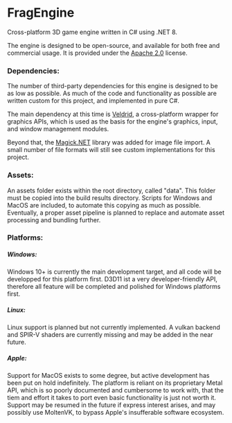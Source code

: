 # FragEngine
Cross-platform 3D game engine written in C# using .NET 8.

The engine is designed to be open-source, and available for both free and commercial usage. It is provided under the [Apache 2.0](https://github.com/klaro115/FragEngine?tab=Apache-2.0-1-ov-file#readme) license.


### Dependencies:
The number of third-party dependencies for this engine is designed to be as low as possible.
As much of the code and functionality as possible are written custom for this project, and implemented in pure C#.

The main dependency at this time is [Veldrid](https://veldrid.dev/), a cross-platform wrapper for graphics APIs, which is used as the basis for the engine's graphics, input, and window management modules.

Beyond that, the [Magick.NET](https://github.com/dlemstra/Magick.NET) library was added for image file import. A small number of file formats will still see custom implementations for this project.


### Assets:
An assets folder exists within the root directory, called "data". This folder must be copied into the build results directory.
Scripts for Windows and MacOS are included, to automate this copying as much as possible.
Eventually, a proper asset pipeline is planned to replace and automate asset processing and bundling further.


### Platforms:

##### Windows:
Windows 10+ is currently the main development target, and all code will be developped for this platform first.
D3D11 ist a very developer-friendly API, therefore all feature will be completed and polished for Windows platforms first.

##### Linux:
Linux support is planned but not currently implemented. A vulkan backend and SPIR-V shaders are currently missing and may be added in the near future.

##### Apple:
Support for MacOS exists to some degree, but active development has been put on hold indefinitely.
The platform is reliant on its proprietary Metal API, which is so poorly documented and cumbersome to work with, that the tiem and effort it takes to port even basic functionality is just not worth it.
Support may be resumed in the future if express interest arises, and may possibly use MoltenVK, to bypass Apple's insufferable software ecosystem.
